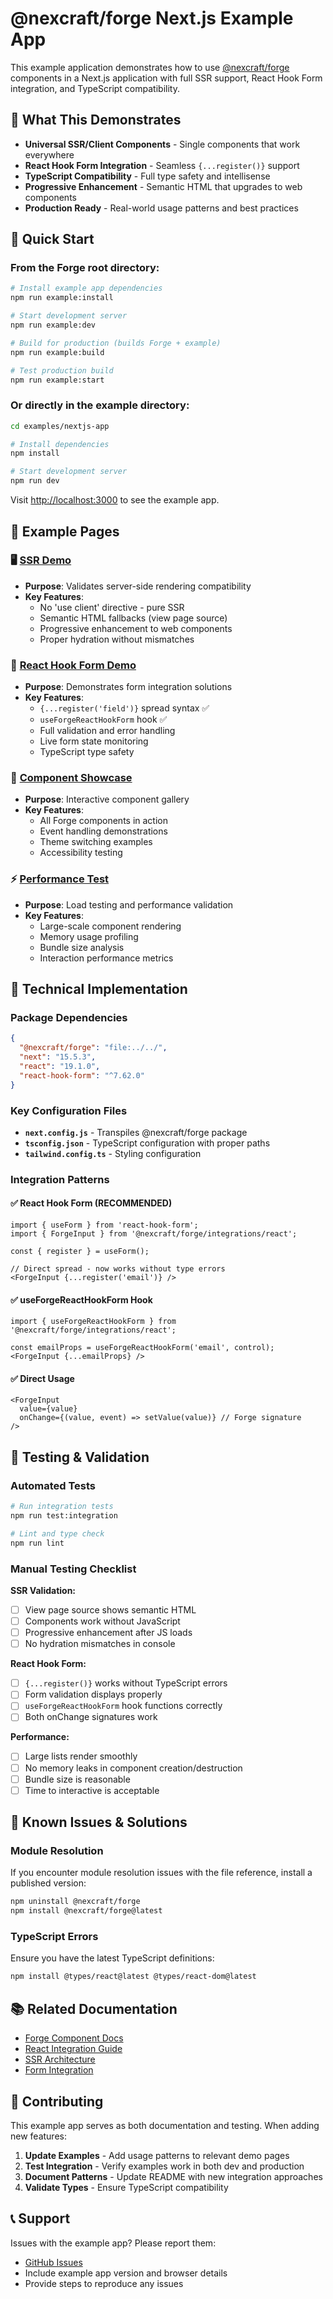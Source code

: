 # @nexcraft/forge Next.js Example App

This example application demonstrates how to use [@nexcraft/forge](https://www.npmjs.com/package/@nexcraft/forge) components in a Next.js application with full SSR support, React Hook Form integration, and TypeScript compatibility.

## 🎯 What This Demonstrates

- **Universal SSR/Client Components** - Single components that work everywhere
- **React Hook Form Integration** - Seamless `{...register()}` support
- **TypeScript Compatibility** - Full type safety and intellisense
- **Progressive Enhancement** - Semantic HTML that upgrades to web components
- **Production Ready** - Real-world usage patterns and best practices

## 🚀 Quick Start

### From the Forge root directory:
```bash
# Install example app dependencies
npm run example:install

# Start development server
npm run example:dev

# Build for production (builds Forge + example)
npm run example:build

# Test production build
npm run example:start
```

### Or directly in the example directory:
```bash
cd examples/nextjs-app

# Install dependencies
npm install

# Start development server  
npm run dev
```

Visit [http://localhost:3000](http://localhost:3000) to see the example app.

## 📁 Example Pages

### 🖥️ [SSR Demo](http://localhost:3000/ssr-demo)
- **Purpose**: Validates server-side rendering compatibility
- **Key Features**:
  - No 'use client' directive - pure SSR
  - Semantic HTML fallbacks (view page source)
  - Progressive enhancement to web components
  - Proper hydration without mismatches

### 📝 [React Hook Form Demo](http://localhost:3000/forms-demo)
- **Purpose**: Demonstrates form integration solutions
- **Key Features**:
  - `{...register('field')}` spread syntax ✅
  - `useForgeReactHookForm` hook ✅
  - Full validation and error handling
  - Live form state monitoring
  - TypeScript type safety

### 🧩 [Component Showcase](http://localhost:3000/components)
- **Purpose**: Interactive component gallery
- **Key Features**:
  - All Forge components in action
  - Event handling demonstrations
  - Theme switching examples
  - Accessibility testing

### ⚡ [Performance Test](http://localhost:3000/performance)
- **Purpose**: Load testing and performance validation
- **Key Features**:
  - Large-scale component rendering
  - Memory usage profiling
  - Bundle size analysis
  - Interaction performance metrics

## 🔧 Technical Implementation

### Package Dependencies
```json
{
  "@nexcraft/forge": "file:../../",
  "next": "15.5.3", 
  "react": "19.1.0",
  "react-hook-form": "^7.62.0"
}
```

### Key Configuration Files

- **`next.config.js`** - Transpiles @nexcraft/forge package
- **`tsconfig.json`** - TypeScript configuration with proper paths
- **`tailwind.config.ts`** - Styling configuration

### Integration Patterns

#### ✅ React Hook Form (RECOMMENDED)
```tsx
import { useForm } from 'react-hook-form';
import { ForgeInput } from '@nexcraft/forge/integrations/react';

const { register } = useForm();

// Direct spread - now works without type errors
<ForgeInput {...register('email')} />
```

#### ✅ useForgeReactHookForm Hook
```tsx
import { useForgeReactHookForm } from '@nexcraft/forge/integrations/react';

const emailProps = useForgeReactHookForm('email', control);
<ForgeInput {...emailProps} />
```

#### ✅ Direct Usage
```tsx
<ForgeInput 
  value={value}
  onChange={(value, event) => setValue(value)} // Forge signature
/>
```

## 🐛 Testing & Validation

### Automated Tests
```bash
# Run integration tests
npm run test:integration

# Lint and type check
npm run lint
```

### Manual Testing Checklist

**SSR Validation:**
- [ ] View page source shows semantic HTML
- [ ] Components work without JavaScript
- [ ] Progressive enhancement after JS loads
- [ ] No hydration mismatches in console

**React Hook Form:**
- [ ] `{...register()}` works without TypeScript errors
- [ ] Form validation displays properly
- [ ] `useForgeReactHookForm` hook functions correctly
- [ ] Both onChange signatures work

**Performance:**
- [ ] Large lists render smoothly
- [ ] No memory leaks in component creation/destruction
- [ ] Bundle size is reasonable
- [ ] Time to interactive is acceptable

## 🚨 Known Issues & Solutions

### Module Resolution
If you encounter module resolution issues with the file reference, install a published version:
```bash
npm uninstall @nexcraft/forge
npm install @nexcraft/forge@latest
```

### TypeScript Errors
Ensure you have the latest TypeScript definitions:
```bash
npm install @types/react@latest @types/react-dom@latest
```

## 📚 Related Documentation

- [Forge Component Docs](../../docs/components/)
- [React Integration Guide](../../docs/integrations/react.md)
- [SSR Architecture](../../docs/integrations/ssr.md)
- [Form Integration](../../docs/integrations/forms.md)

## 🤝 Contributing

This example app serves as both documentation and testing. When adding new features:

1. **Update Examples** - Add usage patterns to relevant demo pages
2. **Test Integration** - Verify examples work in both dev and production
3. **Document Patterns** - Update README with new integration approaches
4. **Validate Types** - Ensure TypeScript compatibility

## 📞 Support

Issues with the example app? Please report them:
- [GitHub Issues](https://github.com/dev-ignis/forge/issues)
- Include example app version and browser details
- Provide steps to reproduce any issues